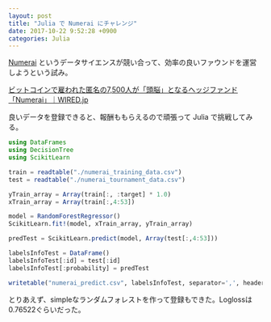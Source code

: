 ```yaml
---
layout: post
title: "Julia で Numerai にチャレンジ"
date: 2017-10-22 9:52:28 +0900
categories: Julia
---
```


[Numerai](https://numer.ai/) というデータサイエンスが競い合って、効率の良いファウンドを運営しようという試み。

[ビットコインで雇われた匿名の7,500人が「頭脳」となるヘッジファンド「Numerai」｜WIRED\.jp](https://wired.jp/2017/02/26/numerai/)

良いデータを登録できると、報酬ももらえるので頑張って Julia で挑戦してみる。

``` julia
using DataFrames
using DecisionTree
using ScikitLearn

train = readtable("./numerai_training_data.csv")
test = readtable("./numerai_tournament_data.csv")

yTrain_array = Array(train[:, :target] * 1.0)
xTrain_array = Array(train[:,4:53])

model = RandomForestRegressor()
ScikitLearn.fit!(model, xTrain_array, yTrain_array)

predTest = ScikitLearn.predict(model, Array(test[:,4:53]))

labelsInfoTest = DataFrame()
labelsInfoTest[:id] = test[:id]
labelsInfoTest[:probability] = predTest

writetable("numerai_predict.csv", labelsInfoTest, separator=',', header=true)
```

とりあえず、simpleなランダムフォレストを作って登録もできた。Loglossは0.76522ぐらいだった。